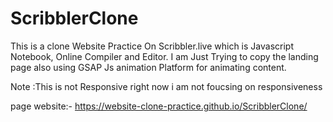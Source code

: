 # ScribblerClone
This is a clone Website Practice On Scribbler.live which is Javascript Notebook, Online Compiler and Editor.
I am Just Trying to copy the landing page also using GSAP Js animation Platform for animating content.

Note :This is not Responsive right now i am not foucsing on responsiveness 

page website:-
https://website-clone-practice.github.io/ScribblerClone/
